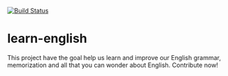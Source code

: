[![Build Status](https://travis-ci.com/Caioom/learn-english.svg?branch=master)](https://travis-ci.com/github/Caioom/learn-english)
# learn-english
This project have the goal help us learn and improve our English grammar, memorization and all that you can wonder about English. Contribute now!
